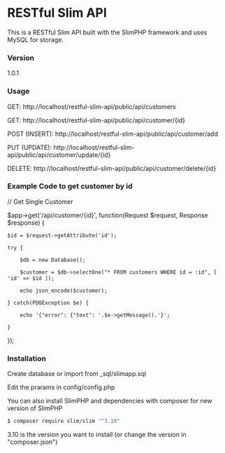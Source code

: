 # RESTful Slim API

This is a RESTful Slim API built with the SlimPHP framework and uses MySQL for storage.

### Version
1.0.1

### Usage

GET: http://localhost/restful-slim-api/public/api/customers

GET: http://localhost/restful-slim-api/public/api/customer/{id}

POST (INSERT): http://localhost/restful-slim-api/public/api/customer/add

PUT (UPDATE): http://localhost/restful-slim-api/public/api/customer/update/{id}

DELETE: http://localhost/restful-slim-api/public/api/customer/delete/{id}

### Example Code to get customer by id

// Get Single Customer

$app->get('/api/customer/{id}', function(Request $request, Response $response) {

    $id = $request->getAttribute('id');

    try {

        $db = new Database();

        $customer = $db->selectOne("* FROM customers WHERE id = :id", [ 'id' => $id ]);

        echo json_encode($customer);

    } catch(PDOException $e) {

        echo '{"error": {"text": '.$e->getMessage().'}';

    }
    
});

### Installation

Create database or import from _sql/slimapp.sql

Edit the prarams in config/config.php

You can also install SlimPHP and dependencies with composer for new version of SlimPHP

```sh
$ composer require slim/slim "^3.10"
```
3.10 is the version you want to install (or change the version in "composer.json")
